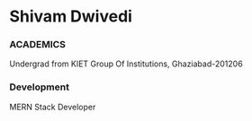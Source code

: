 # Shivam Dwivedi

### ACADEMICS

Undergrad from KIET Group Of Institutions, Ghaziabad-201206

### Development

MERN Stack Developer
